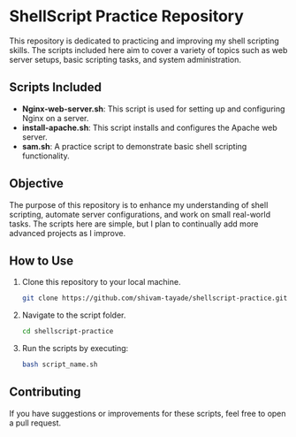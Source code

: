 # ShellScript Practice Repository

This repository is dedicated to practicing and improving my shell scripting skills. The scripts included here aim to cover a variety of topics such as web server setups, basic scripting tasks, and system administration.

## Scripts Included

- **Nginx-web-server.sh**: This script is used for setting up and configuring Nginx on a server.
- **install-apache.sh**: This script installs and configures the Apache web server.
- **sam.sh**: A practice script to demonstrate basic shell scripting functionality.

## Objective

The purpose of this repository is to enhance my understanding of shell scripting, automate server configurations, and work on small real-world tasks. The scripts here are simple, but I plan to continually add more advanced projects as I improve.

## How to Use

1. Clone this repository to your local machine.
    ```bash
    git clone https://github.com/shivam-tayade/shellscript-practice.git
    ```
   
2. Navigate to the script folder.
    ```bash
    cd shellscript-practice
    ```

3. Run the scripts by executing:
    ```bash
    bash script_name.sh
    ```

## Contributing

If you have suggestions or improvements for these scripts, feel free to open a pull request.


